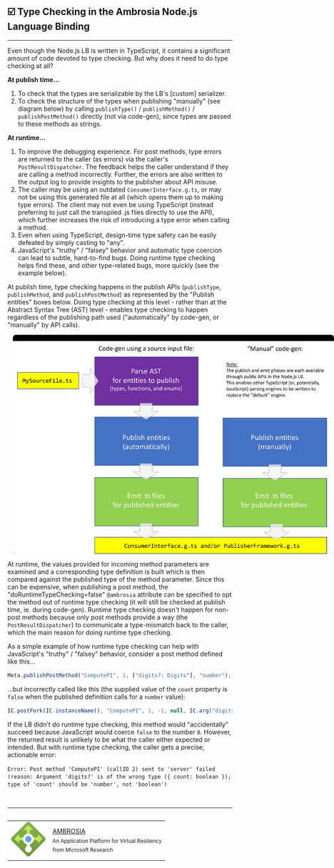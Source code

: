 <!-- Note: If using VS Code, install the "bierner.markdown-emoji" extension in order to see emoji's in the built-in MarkDown preview window. -->
## :ballot_box_with_check: Type Checking in the Ambrosia Node.js Language Binding
----
Even though the Node.js LB is written in TypeScript, it contains a significant amount of code devoted to type checking. But why does it need to do type checking at all?

**At publish time…**

1) To check that the types are serializable by the LB's [custom] serializer.
2) To check the structure of the types when publishing "manually" (see diagram below) by calling `publishType()` / `publishMethod()` / `publishPostMethod()` directly (not via code-gen), since types are passed to these methods as strings.

**At runtime…**

1) To improve the debugging experience. For post methods, type errors are returned to the caller (as errors) via the caller's `PostResultDispatcher`. The feedback helps the caller understand if they are calling a method incorrectly. Further, the errors are also written to the output log to provide insights to the publisher about API misuse.
2) The caller may be using an outdated `ConsumerInterface.g.ts`, or may not be using this generated file at all (which opens them up to making type errors). The client may not even be using TypeScript (instead preferring to just call the transpiled .js files directly to use the API), which further increases the risk of introducing a type error when calling a method.
3) Even when using TypeScript, design-time type safety can be easily defeated by simply casting to "any".
4) JavaScript's "truthy" / "falsey" behavior and automatic type coercion can lead to subtle, hard-to-find bugs.  Doing runtime type checking helps find these, and other type-related bugs, more quickly (see the example below).

At publish time, type checking happens in the publish APIs (`publishType`, `publishMethod`, and `publishPostMethod`) as represented by the "Publish entities" boxes below. Doing type checking at this level - rather than at the Abstract Syntax Tree (AST) level - enables type checking to happen regardless of the publishing path used ("automatically" by code-gen, or "manually" by API calls).

<!-- Slighty convoluted to make it work in both VSCode and ADO -->
<center>
<div style="width: 720px; height: 491px; background: black; border-radius: 7px; overflow: hidden; margin: 12px">

![Code generation diagram](images/CodeGen.png)

</div>
</center>

At runtime, the values provided for incoming method parameters are examined and a corresponding type definition is built which is then compared against the published type of the method parameter. Since this can be expensive, when publishing a post method, the "doRuntimeTypeChecking=false" `@ambrosia` attribute can be specified to opt the method out of runtime type checking (it will still be checked at publish time, ie. during code-gen). Runtime type checking doesn't happen for non-post methods because only post methods provide a way (the `PostResultDispatcher`) to communicate a type-mismatch back to the caller, which the main reason for doing runtime type checking.

As a simple example of how runtime type checking can help with JavaScript's "truthy" / "falsey" behavior, consider a post method defined like this…

````TypeScript
Meta.publishPostMethod("ComputePI", 1, ["digits?: Digits"], "number");
````

…but incorrectly called like this (the supplied value of the `count` property is `false` when the published definition calls for a `number` value):

````TypeScript
IC.postFork(IC.instanceName(), "ComputePI", 1, -1, null, IC.arg("digits?", { count: false }));
````

If the LB didn't do runtime type checking, this method would "accidentally" succeed because JavaScript would coerce `false` to the number `0`. However, the returned result is unlikely to be what the caller either expected or intended. But with runtime type checking, the caller gets a precise, actionable error:

`Error: Post method 'ComputePI' (callID 2) sent to 'server' failed (reason: Argument 'digits?' is of the wrong type ({ count: boolean }); type of 'count' should be 'number', not 'boolean')`

&nbsp;

---
<table align="left">
  <tr>
    <td>
      <img src="images/ambrosia_logo.png" width="80" height="80"/>
    </td>
    <td>
      <div>
          <a href="https://github.com/microsoft/AMBROSIA#ambrosia-robust-distributed-programming-made-easy-and-efficient">AMBROSIA</a>
      </div>
      <sub>An Application Platform for Virtual Resiliency</sub>
      <br/>
      <sub>from Microsoft Research</sub>
    </td>
  </tr>
</table>